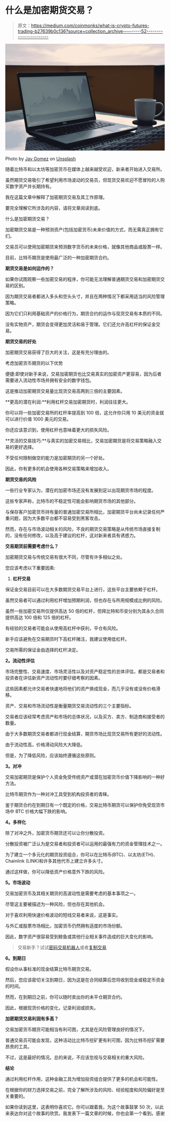 # 什么是加密期货交易？

> 原文：<https://medium.com/coinmonks/what-is-crypto-futures-trading-b27639b0c136?source=collection_archive---------52----------------------->

![](img/2c07e5ffeaf2c19c743ecb91dab6c62e.png)

Photo by [Jay Gomez](https://unsplash.com/es/@shinjay?utm_source=medium&utm_medium=referral) on [Unsplash](https://unsplash.com?utm_source=medium&utm_medium=referral)

随着比特币和以太坊等加密货币在媒体上越来越受欢迎，新来者开始进入交易所。

虽然期货交易吸引了希望利用市场波动的交易员，但现货交易欢迎不愿冒险的人购买数字资产并长期持有。

我在这篇文章中解释了加密期货交易及其工作原理。

要完全理解它所涉及的内容，请将文章阅读到底。

什么是加密期货交易？

加密期货交易是一种预测资产(包括加密货币)未来价值的方式，而无需真正拥有它们。

交易员可以使用加密期货来预测数字货币的未来价格，就像其他商品或股票一样。

目前，比特币期货是使用最广泛的一种加密期货合约。

**期货交易是如何运作的？**

如果你试图观察一些加密交易的程序，你可能无法理解普通期货交易和加密期货交易的区别。

因为期货交易者都进入多头和空头头寸，并且在两种情况下都采用适当的风险管理策略。

因为它们只利用基础资产的价格行为，期货合约的运作与现货交易有本质的不同。

没有实物资产，期货会变得更加灵活和易于管理。它们还允许高杠杆的保证金交易。

**期货交易的好处**

加密期货交易获得了巨大的关注，这是有充分理由的。

考虑加密货币期货的以下优势

便捷:即使对新手来说，交易加密期货也比交易真实的加密资产更容易，因为后者需要进入流动性市场并拥有安全的数字钱包。

这是推动加密期货交易量比现货交易高两到三倍的主要因素。

**更高的潜在利润:**利用杠杆交易加密期货时，利润往往更大。

你可以将一些加密交易所的杠杆率提高到 100 倍，这允许你只用 10 美元的资金就可以进行价值 1000 美元的交易。

你还应该意识到，使用杠杆也意味着更大的损失风险。

**灵活的交易技巧:**与真实的加密交易相比，交易加密期货是将交易策略融入交易的更好选择。

不受任何限制做空的能力是加密期货的另一个好处。

因此，你有更多的机会使用各种交易策略来增加收入。

**期货交易的风险**

一些行业专家认为，潜在的加密市场还没有发展到足以出现期货市场的程度。

这些专家声称，比特币的不稳定性可能会影响期货市场的其他部分。

与保存客户加密货币持有量的普通加密交易所相比，加密期货平台尚未记录任何严重问题，因为大多数平台都不容易受到黑客攻击。

然而，存在与市场波动相关的风险，不良的期货交易策略是从传统市场直接复制的，没有任何修改，以及高于建议的杠杆，这对新来者具有诱惑力。

**交易期货前需要考虑什么？**

加密期货交易与传统交易有很大不同，尽管有许多相似之处。

您应该考虑以下重要因素:

1.  **杠杆交易**

保证金交易目前可以在大多数期货交易平台上进行，这些平台主要依赖于杠杆。

虽然交易者可以通过利用杠杆增加预期利润，但也存在与所用规模成比例的风险。

虽然一些加密交易所仅提供高达 50 倍的杠杆，但拜比特和币安分别为其永久合同提供高达 100 倍和 125 倍的杠杆。

有经验的交易者可能会从使用高杠杆中获利，平仓有风险。

新手应该避免在交易期货时下高杠杆赌注，我建议使用低杠杆。

交易所需的保证金由选择的杠杆决定。

**2。流动性评估**

市场完整性、交易速度、市场灵活性以及对资产稳定性的总体评估，都是交易者和投资者在评估新资产流动性时要仔细考察的因素。

这些因素都允许交易者快速地将他们的资产换成现金，而几乎没有或没有价格滑移。

资产、交易和市场流动性是衡量期货交易流动性的三个主要指标。

交易者应该经常考虑资产和市场的总体状况，以及买方、卖方、制造商和接受者的数量。

由于大多数期货交易者都进行现金结算，期货市场比现货交易所有更好的流动性。

由于流动性高，价格滑动风险大大降低。

但是，为了降低风险，应该始终遵循这些原则。

**3。对冲**

交易加密期货是保护个人资金免受传统资产或潜在加密货币价值下降影响的一种好方法。

比特币期货作为一种对冲工具受到机构投资者的青睐。

鉴于期货合约在到期日有一个既定的价格，交易比特币期货可以保护你免受现货市场中 BTC 价格大幅下跌的影响。

**4。多样化**

除了对冲之外，加密货币期货还可以让你分散投资。

分散投资被广泛认为是交易者和投资者可以运用的最强有力的资金管理技术之一。

为了建立一个多元化的期货投资组合，你可以在比特币(BTC)、以太坊(ETH)、Chainlink (LINK)和许多其他代币上建立许多头寸。

通过这样做，你可以降低资产价格意外下跌的风险。

**5。市场波动**

交易加密货币及其相关期货的高波动性是需要考虑的基本事项之一。

尽管这主要被描述为一种风险，但也存在其他机会。

对于喜欢利用快速价格波动的短线交易者来说，这是事实。

与外汇或股票市场相比，加密货币仍然拥有适度的市场份额。

因此，数字资产很容易受到鲸鱼或其他行业相关事件造成的巨大变化的影响。

> 交易新手？试试[密码交易机器人](/coinmonks/crypto-trading-bot-c2ffce8acb2a)或者[复制交易](/coinmonks/top-10-crypto-copy-trading-platforms-for-beginners-d0c37c7d698c)

**6。到期日**

假设你从事标准的现金结算比特币期货交易。

然后，您应该密切关注到期日，因为这是在合同结算后您将收到现金或稳定币资金的时间。

然而，在到期日之前，你可以随时卖出你的未平仓期货合约。

因此，根据现货价格的变化，记录利润或损失。

**加密期货交易利润有多高？**

交易加密货币期货可能相当有利可图，尤其是在风险管理良好的情况下。

普通交易员可能会发现，这种活动比比特币挖矿更有利可图，因为比特币挖矿需要昂贵的工具。

不过，这是最好的情况。总的来说，不应该忽视与交易相关的重大风险。

**结论**

通过利用杠杆作用，这种金融工具为增加投资组合提供了更多的机会和可能性。

在根据你的财力选择交易之前，完全了解所涉及的风险、经验程度和风险偏好是至关重要的。

如果你读到这里，这表明你喜欢它。你可以跟着我，为这个故事鼓掌 50 次，以此来表达你对这个故事的欣赏。我发表下一篇文章的时候，你也会第一个看到。感谢
